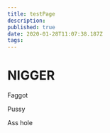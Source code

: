 ```yaml
---
title: testPage
description: 
published: true
date: 2020-01-28T11:07:38.187Z
tags: 
---
```


# NIGGER
Faggot 

Pussy

Ass hole